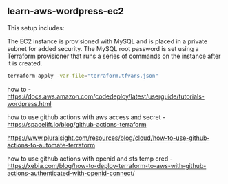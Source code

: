 ## learn-aws-wordpress-ec2
This setup includes:

The EC2 instance is provisioned with MySQL and is placed in a private subnet for added security. The MySQL root password is set using a Terraform provisioner that runs a series of commands on the instance after it is created.
```bash
terraform apply -var-file="terraform.tfvars.json"
```

how to - https://docs.aws.amazon.com/codedeploy/latest/userguide/tutorials-wordpress.html

how to use github actions with aws access and secret - https://spacelift.io/blog/github-actions-terraform

https://www.pluralsight.com/resources/blog/cloud/how-to-use-github-actions-to-automate-terraform

how to use github actions with openid and sts temp cred - https://xebia.com/blog/how-to-deploy-terraform-to-aws-with-github-actions-authenticated-with-openid-connect/
